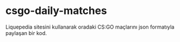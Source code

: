 # csgo-daily-matches
Liquepedia sitesini kullanarak oradaki CS:GO maçlarını json formatıyla paylaşan bir kod. 
